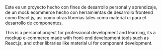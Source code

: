 Este es un proyecto hecho con fines de desarrollo personal y aprendizaje, de un mock ecommerce hecho con herramientas de desarrollo frontend como React.js,
asi como otras librerias tales como material ui para el desarrollo de componentes.

This is a personal project for professional development and learning, its a mockup e-commerce made with front-end development tools such as React.js,
and other libraries like material ui for component development.
 
